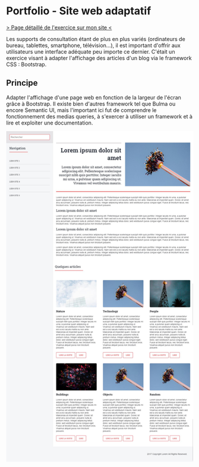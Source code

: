 # Portfolio - Site web adaptatif
[> Page détaillé de l'exercice sur mon site <](http://neo-explorer.com/portfolio/responsive "Page de l'exercice sur mon site")

Les supports de consultation étant de plus en plus variés (ordinateurs de bureau, tablettes, smartphone, télévision…), il est important d'offrir aux utilisateurs une interface adéquate peu importe ce dernier. C'était un exercice visant à adapter l'affichage des articles d'un blog via le framework CSS : Bootstrap.

## Principe
Adapter l'affichage d'une page web en fonction de la largeur de l'écran grâce à Bootstrap. Il existe bien d'autres framework tel que Bulma ou encore Semantic UI, mais l'important ici fut de comprendre le fonctionnement des medias queries, à s'exercer à utiliser un framework et à lire et exploiter une documentation.

![app screenshot](screenshots/main.jpg "Capture d'écran")
